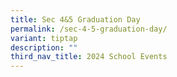 ```yaml
---
title: Sec 4&5 Graduation Day
permalink: /sec-4-5-graduation-day/
variant: tiptap
description: ""
third_nav_title: 2024 School Events
---
```

